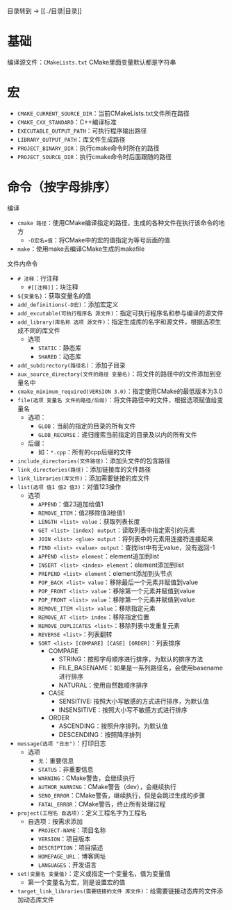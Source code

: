 目录转到 -> [[../目录|目录]]

# 基础

编译源文件：`CMakeLists.txt`
CMake里面变量默认都是字符串

# 宏

+ `CMAKE_CURRENT_SOURCE_DIR`：当前CMakeLists.txt文件所在路径
+ `CMAKE_CXX_STANDARD`：C++编译标准
+ `EXECUTABLE_OUTPUT_PATH`：可执行程序输出路径
+ `LIBRARY_OUTPUT_PATH`：库文件生成路径
+ `PROJECT_BINARY_DIR`：执行cmake命令时所在的路径
+ `PROJECT_SOURCE_DIR`：执行cmake命令时后面跟随的路径

# 命令（按字母排序）

编译
+ `cmake 路径`：使用CMake编译指定的路径，生成的各种文件在执行该命令的地方 
	+ `-D宏名=值`：将CMake中的宏的值指定为等号后面的值
+ `make`：使用make去编译CMake生成的makefile

文件内命令
+ `# 注释`：行注释
	+ `#[[注释]]`：块注释
+ `${变量名}`：获取变量名的值
+ `add_definitions(-D宏)`：添加宏定义
+ `add_excutable(可执行程序名 源文件)`：指定可执行程序名和参与编译的源文件
+ `add_library(库名称 选项 源文件)`：指定生成库的名字和源文件，根据选项生成不同的库文件
	+ 选项
		+ `STATIC`：静态库
		+ `SHARED`：动态库
+ `add_subdirectory(路径名)`：添加子目录
+ `aux_source_directory(文件的路径 变量名)`：将文件的路径中的文件添加到变量名中
+ `cmake_minimum_required(VERSION 3.0)`：指定使用CMake的最低版本为3.0
+ `file(选项 变量名 文件的路径/后缀)`：将文件路径中的文件，根据选项赋值给变量名
	+ 选项：
		+ `GLOB`：当前的指定的目录的所有文件
		+ `GLOB_RECURSE`：递归搜索当前指定的目录及以内的所有文件
	+ 后缀：
		+ 如：`*.cpp`：所有的cpp后缀的文件
+ `include_directories(文件路径)`：添加头文件的包含路径
+ `link_directories(路径)`：添加链接库的文件路径
+ `link_libraries(库文件)`：添加需要链接的库文件
+ `list(选项 值1 值2 值3)`：对值123操作
	+ 选项
		+ `APPEND`：值23追加给值1
		+ `REMOVE_ITEM`：值2移除值3给值1
		+ `LENGTH <list> value`：获取列表长度
		+ `GET <list> [index] output`：读取列表中指定索引的元素
		+ `JOIN <list> <glue> output`：将列表中的元素用连接符连接起来
		+ `FIND <list> <value> output`：查找list中有无value，没有返回-1
		+ `APPEND <list> element`：element追加到list
		+ `INSERT <list> <index> element`：element添加到list
		+ `PREPEND <list> element`：element添加到头节点
		+ `POP_BACK <list> value`：移除最后一个元素并赋值到value
		+ `POP_FRONT <list> value`：移除第一个元素并赋值到value
		+ `POP_FRONT <list> value`：移除第一个元素并赋值到value
		+ `REMOVE_ITEM <list> value`：移除指定元素
		+ `REMOVE_AT <list> index`：移除指定位置
		+ `REMOVE_DUPLICATES <list>`：移除列表中发重复元素
		+ `REVERSE <list>`：列表翻转
		+ `SORT <list> [COMPARE] [CASE] [ORDER]`：列表排序
			+ COMPARE
				+ STRING：按照字母顺序进行排序，为默认的排序方法
				+ FILE_BASENAME：如果是一系列路径名，会使用basename进行排序
				+ NATURAL：使用自然数顺序排序
			+ CASE
				+ SENSITIVE: 按照大小写敏感的方式进行排序，为默认值
				+ INSENSITIVE：按照大小写不敏感方式进行排序
			+ ORDER
				+ ASCENDING：按照升序排列，为默认值
				+ DESCENDING：按照降序排列
+ `message(选项 "日志")`：打印日志
	+ 选项
		+ `无`：重要信息
		+ `STATUS`：非重要信息
		+ `WARNING`：CMake警告，会继续执行
		+ `AUTHOR_WARNING`：CMake警告（dev），会继续执行
		+ `SENO_ERROR`：CMake警告，继续执行，但是会跳过生成的步骤
		+ `FATAL_ERROR`：CMake警告，终止所有处理过程
+ `project(工程名 自选项)`：定义工程名字为工程名
	+ 自选项：按需求添加
		+ `PROJECT-NAME`：项目名称
		+ `VERSION`：项目版本
		+ `DESCRIPTION`：项目描述
		+ `HOMEPAGE_URL`：博客网址
		+ `LANGUAGES`：开发语言
+ `set(变量名 变量值)`：定义或指定一个变量名，值为变量值
	+ 第一个变量名为宏，则是设置宏的值
+ `target_link_libraries(需要链接的文件 库文件)`：给需要链接动态库的文件添加动态库文件








